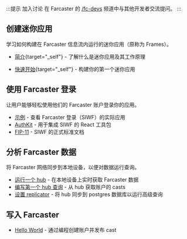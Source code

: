 :::提示 加入讨论
在 Farcaster 的 [/fc-devs](https://warpcast.com/~/channel/fc-devs) 频道中与其他开发者交流提问。
:::

## 创建迷你应用

学习如何构建在 Farcaster 信息流内运行的迷你应用（原称为 Frames）。

<!-- prettier-ignore -->
- [简介](https://miniapps.farcaster.xyz/){target="_self"} - 了解什么是迷你应用及其工作原理
<!-- prettier-ignore -->
- [快速开始](https://miniapps.farcaster.xyz/docs/getting-started){target="_self"} - 构建你的第一个迷你应用

## 使用 Farcaster 登录

让用户能够轻松使用他们的 Farcaster 账户登录你的应用。

- [示例](/auth-kit/examples.md) - 查看 Farcaster 登录（SIWF）的实际应用
- [AuthKit](/auth-kit/installation.md) - 用于集成 SIWF 的 React 工具包
- [FIP-11](https://github.com/farcasterxyz/protocol/discussions/110) - SIWF 的正式标准文档

## 分析 Farcaster 数据

将 Farcaster 网络同步到本地设备，以便对数据运行查询。

- [运行一个 hub](/hubble/install.md) - 在本地设备上实时获取 Farcaster 数据
- [编写第一个 hub 查询](./guides/querying/fetch-casts.md) - 从 hub 获取账户的 casts
- [设置 replicator](./guides/apps/replicate.md) - 将 hub 同步到 postgres 数据库以运行高级查询

## 写入 Farcaster

- [Hello World](/developers/guides/basics/hello-world) - 通过编程创建账户并发布 cast
